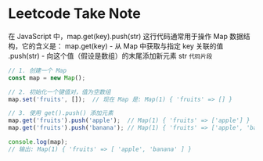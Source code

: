 # Leetcode Take Note

在 JavaScript 中，map.get(key).push(str) 这行代码通常用于操作 Map 数据结构，它的含义是：
map.get(key) - 从 Map 中获取与指定 key 关联的值
.push(str) - 向这个值（假设是数组）的末尾添加新元素 str
`代码片段`  
```javascript
// 1. 创建一个 Map
const map = new Map();

// 2. 初始化一个键值对，值为空数组
map.set('fruits', []);  // 现在 Map 是: Map(1) { 'fruits' => [] }

// 3. 使用 get().push() 添加元素
map.get('fruits').push('apple');  // Map(1) { 'fruits' => ['apple'] }
map.get('fruits').push('banana'); // Map(1) { 'fruits' => ['apple', 'banana'] }

console.log(map);
// 输出: Map(1) { 'fruits' => [ 'apple', 'banana' ] }
```